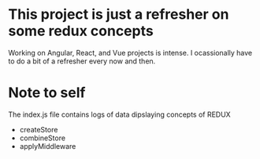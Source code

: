 # This project is just a refresher on some redux concepts

Working on Angular, React, and Vue projects is intense.  I ocassionally have to do a bit of a refresher every now and then.

# Note to self

The index.js file contains logs of data dipslaying concepts of REDUX

- createStore
- combineStore
- applyMiddleware